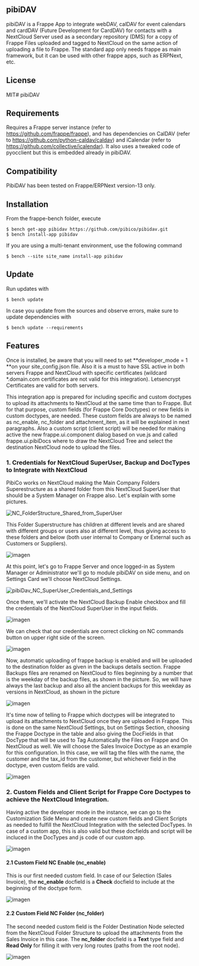 ## pibiDAV
pibiDAV is a Frappe App to integrate webDAV, calDAV for event calendars and cardDAV (Future Development for CardDAV) for contacts with a NextCloud Server used as a secondary repository (DMS) for a copy of Frappe Files uploaded and tagged to NextCloud on the same action of uploading a file to Frappe. The standard app only needs frappe as main framework, but it can be used with other frappe apps, such as ERPNext, etc.

## License
MIT# pibiDAV

## Requirements
Requires a Frappe server instance (refer to https://github.com/frappe/frappe), and has dependencies on CalDAV (refer to https://github.com/python-caldav/caldav) and iCalendar (refer to https://github.com/collective/icalendar). It also uses a tweaked code of pyocclient but this is embedded already in pibiDAV.

## Compatibility
PibiDAV has been tested on Frappe/ERPNext version-13 only.

## Installation
From the frappe-bench folder, execute
```
$ bench get-app pibidav https://github.com/pibico/pibidav.git
$ bench install-app pibidav
```
If you are using a multi-tenant environment, use the following command
```
$ bench --site site_name install-app pibidav
```
## Update
Run updates with
```
$ bench update
```
In case you update from the sources and observe errors, make sure to update dependencies with
```
$ bench update --requirements
```
## Features

Once is installed, be aware that you will need to set **developer_mode = 1 **on your site_config.json file. Also it is a must to have SSL active in both servers Frappe and NextCloud with specific certificates (wildcard *.domain.com certificates are not valid for this integration). Letsencrypt Certificates are valid for both servers.

This integration app is prepared for including specific and custom doctypes to upload its attachments to NextCloud at the same time than to Frappe. But for that purpose, custom fields (for Frappe Core Doctypes) or new fields in custom doctypes, are needed. These custom fields are always to be named as nc_enable, nc_folder and attachment_item, as it will be explained in next paragraphs. Also a custom script (client script) will be needed for making active the new frappe.ui.component dialog based on vue.js and called frappe.ui.pibiDocs where to draw the NextCloud Tree and select the destination NextCloud node to upload the files.

### 1. Credentials for NextCloud SuperUser, Backup and DocTypes to Integrate with NextCloud

PibiCo works on NextCloud making the Main Company Folders Superestructure as a shared folder from this NextCloud SuperUser that should be a System Manager on Frappe also. Let's explain with some pictures.

![NC_FolderStructure_Shared_from_SuperUser](https://user-images.githubusercontent.com/69711454/165801352-b4a14016-b360-41ea-9a2c-050ea589580f.JPG)

This Folder Superstructure has children at different levels and are shared with different groups or users also at different level, thus giving access to these folders and below (both user internal to Company or External such as Customers or Suppliers).

![imagen](https://user-images.githubusercontent.com/69711454/165802115-275c6234-77f5-43fa-b2aa-a1f3942e4693.png)

At this point, let's go to Frappe Server and once logged-in as System Manager or Administrator we'll go to module pibiDAV on side menu, and on Settings Card we'll choose NextCloud Settings.

![pibiDav_NC_SuperUser_Credentials_and_Settings](https://user-images.githubusercontent.com/69711454/165805974-23fcec72-04c6-4f4e-9ff0-eba250862fb5.JPG)

Once there, we'll activate the NextCloud Backup Enable checkbox and fill the credentials of the NextCloud SuperUser in the input fields.

![imagen](https://user-images.githubusercontent.com/69711454/165806449-60d1967f-9aa9-41ee-a9b9-7590ccb4896c.png)

We can check that our credentials are correct clicking on NC commands button on upper right side of the screen.

![imagen](https://user-images.githubusercontent.com/69711454/165807198-41a41df3-9a6e-447f-96fa-5ee2040190c2.png)

Now, automatic uploading of frappe backup is enabled and will be uploaded to the destination folder as given in the backups details section. Frappe Backups files are renamed on NextCloud to files beginning by a number that is the weekday of the backup files, as shown in the picture. So, we will have always the last backup and also all the ancient backups for this weekday as versions in NextCloud, as shown in the picture

![imagen](https://user-images.githubusercontent.com/69711454/165808672-33278ca8-1776-4cb4-bd0e-50ad273aa9e0.png)

It's time now of telling to Frappe which doctypes will be integrated to upload its attachments to NextCloud once they are uploaded in Frappe. This is done on the same NextCloud Settings, but on Settings Section, choosing the Frappe Doctype in the table and also giving the DocFields in that DocType that will be used to Tag Automatically the Files on Frappe and On NextCloud as well. We will choose the Sales Invoice Doctype as an example for this configuration. In this case, we will tag the files with the name, the customer and the tax_id from the customer, but whichever field in the doctype, even custom fields are valid.

![imagen](https://user-images.githubusercontent.com/69711454/165810977-61e39c51-c1cf-4f75-a423-69bc174354ef.png)

### 2. Custom Fields and Client Script for Frappe Core Doctypes to achieve the NextCloud Integration.
Having active the developer mode in the instance, we can go to the Customization Side Menu and create new custom fields and Client Scripts as needed to fulfill the NextCloud Integration with the selected DocTypes. In case of a custom app, this is also valid but these docfields and script will be incluced in the DocTypes and js code of our custom app.

![imagen](https://user-images.githubusercontent.com/69711454/165813154-f0610f50-c401-449a-840d-b8bc5603890f.png)

#### 2.1 Custom Field NC Enable (nc_enable)
This is our first needed custom field. In case of our Selection (Sales Invoice), the **nc_enable** docfield is a **Check** docfield to include at the beginning of the doctype form.

![imagen](https://user-images.githubusercontent.com/69711454/165813393-efade877-03d2-4e1c-86be-6e3ea582e42a.png)

#### 2.2 Custom Field NC Folder (nc_folder)
The second needed custom field is the Folder Destination Node selected from the NextCloud Folder Structure to upload the attachments from the Sales Invoice in this case. The **nc_folder** docfield is a **Text** type field and **Read Only** for filling it with very long routes (paths from the root node). 

![imagen](https://user-images.githubusercontent.com/69711454/165814234-ae75997a-a3cd-4041-adb7-f2107b48187c.png)



